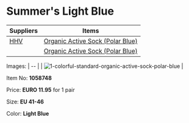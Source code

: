 # Summer's Light Blue

| Suppliers | Items |
| --- | --- |
| [HHV](https://www.hhv.de) | [Organic Active Sock (Polar Blue)](https://www.hhv.de/shop/en/clothing/item/colorful-standard-organic-active-sock-polar-blue-1058748)  |
| []() | [Organic Active Sock (Polar Blue)](https://colorfulstandard.com/en-nl/products/organic-active-sock-organic-active-sock-polar-blue-male?variant=47057734762821) |

Images: 
| -- |
| ![1-colorful-standard-organic-active-sock-polar-blue](https://github.com/OurServings/socks/assets/1499433/8dd01849-12ce-4e22-8b00-4b2a2f49a486) |

Item No: **1058748**

Price: **EURO 11.95** for 1 pair

Size: **EU 41-46**

Color: **Light Blue**
